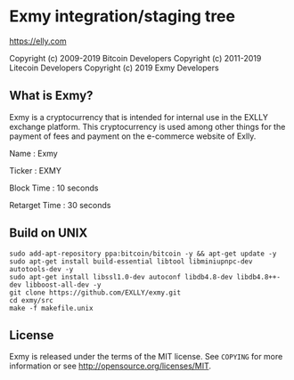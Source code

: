 Exmy integration/staging tree
================================

https://elly.com

Copyright (c) 2009-2019 Bitcoin Developers
Copyright (c) 2011-2019 Litecoin Developers
Copyright (c) 2019 Exmy Developers

What is Exmy?
----------------

Exmy is a cryptocurrency that is intended for internal use in the EXLLY exchange platform. This cryptocurrency is used among other things for the payment of fees and payment on the e-commerce website of Exlly.

Name : Exmy

Ticker : EXMY

Block Time : 10 seconds

Retarget Time : 30 seconds

Build on UNIX
-------

    sudo add-apt-repository ppa:bitcoin/bitcoin -y && apt-get update -y
    sudo apt-get install build-essential libtool libminiupnpc-dev autotools-dev -y
    sudo apt-get install libssl1.0-dev autoconf libdb4.8-dev libdb4.8++-dev libboost-all-dev -y
    git clone https://github.com/EXLLY/exmy.git
    cd exmy/src
    make -f makefile.unix


License
-------

Exmy is released under the terms of the MIT license. See `COPYING` for more
information or see http://opensource.org/licenses/MIT.
